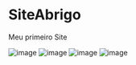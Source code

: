 # SiteAbrigo
Meu primeiro Site

![image](https://user-images.githubusercontent.com/91148255/142682537-ccd97db6-2553-473c-b04e-e18e8cc677b3.png)
![image](https://user-images.githubusercontent.com/91148255/142682634-cc8b0e4a-f79b-4df2-9e4e-a49f4136671d.png)
![image](https://user-images.githubusercontent.com/91148255/142682674-7f8fa1a8-0130-4007-a23c-a8b71a6d8e8f.png)
![image](https://user-images.githubusercontent.com/91148255/142682752-38218445-2f0e-4ec5-b532-79c56216be6a.png)
